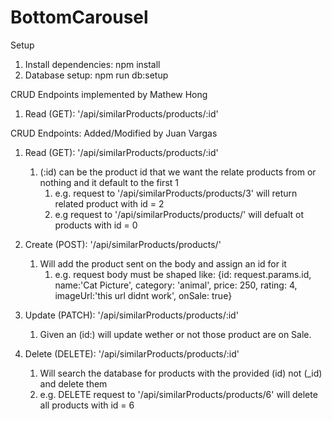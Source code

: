 # BottomCarousel

Setup
1. Install dependencies: npm install
2. Database setup: npm run db:setup

CRUD Endpoints implemented by Mathew Hong
1. Read (GET): '/api/similarProducts/products/:id' 

CRUD Endpoints: Added/Modified by Juan Vargas
1. Read (GET): '/api/similarProducts/products/:id' 
    1. (:id) can be the product id that we want the relate products from or nothing and it default to the first 1
        1. e.g. request to '/api/similarProducts/products/3' will return related product with id = 2
        2. e.g request to '/api/similarProducts/products/' will defualt ot products with id = 0

2. Create (POST): '/api/similarProducts/products/'
    1. Will add the product sent on the body and assign an id for it
        1. e.g. request body must be shaped like: 
            {id: request.params.id, name:'Cat Picture', category: 'animal', price: 250, rating: 4, imageUrl:'this url didnt work', onSale: true}

3. Update (PATCH): '/api/similarProducts/products/:id' 
    1. Given an (id:) will update wether or not those product are on Sale.

4. Delete (DELETE): '/api/similarProducts/products/:id' 
    1. Will search the database for products with the provided (id) not (_id) and delete them
    2. e.g.  DELETE request to '/api/similarProducts/products/6' will delete all products with id = 6
